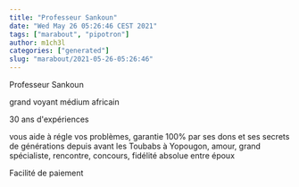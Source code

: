 ```yaml
---
title: "Professeur Sankoun"
date: "Wed May 26 05:26:46 CEST 2021"
tags: ["marabout", "pipotron"]
author: m1ch3l
categories: ["generated"]
slug: "marabout/2021-05-26-05:26:46"
---
```


Professeur Sankoun

grand voyant médium africain

30 ans d'expériences

vous aide à régle vos problèmes, garantie 100% par ses dons et ses secrets de générations depuis avant les Toubabs à Yopougon, amour, grand spécialiste, rencontre, concours, fidélité absolue entre époux

Facilité de paiement
